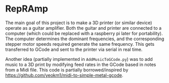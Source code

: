 # RepRAmp

The main goal of this project is to make a 3D printer (or similar device) operate as a guitar amplifier.
Both the guitar and printer are connected to a computer (which could be replaced with a raspberry pi later for portability).
The computer determines the dominant frequencies, and the corresponding stepper motor speeds required generate the same frequency. 
This gets transferred to GCode and sent to the printer via serial in real time.

Another idea (partially implemented in `AddMusicToGCode.py`) was to add music to a 3D print by modifying feed rates in 
the GCode based in notes from a Midi file. This code is partially borrowed/inspired by https://github.com/yeokm1/midi-to-simple-metal-gcode.